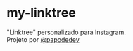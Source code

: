 # my-linktree
"Linktree" personalizado para Instagram.<br>
Projeto por <a href="https://www.instagram.com/papodedev/">@papodedev</a>